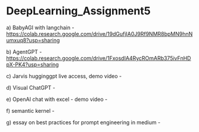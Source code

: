 # DeepLearning_Assignment5

a) BabyAGI with langchain - https://colab.research.google.com/drive/19dGufjIA0J9Rf9NMR8bpMN9hnNumxuq8?usp=sharing

b) AgentGPT - https://colab.research.google.com/drive/1FxosdIA4RycROmARb375ivFnHDpX-PK4?usp=sharing

c) Jarvis hugginggpt live access, demo video - 

d) Visual ChatGPT - 

e)  OpenAI chat with excel - demo video - 

f) semantic kernel - 

g) essay on best practices for prompt engineering in medium -
